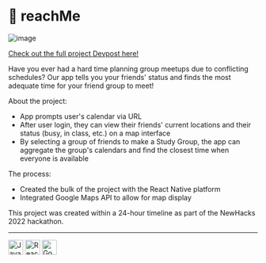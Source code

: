 # 📆 reachMe

![image](https://github.com/maanikg/reachMe/assets/98338848/664f08cf-e3c6-4d30-8ac5-cc27834fb27b)

[Check out the full project Devpost here!](https://devpost.com/software/reachme-62e8b4)

Have you ever had a hard time planning group meetups due to conflicting schedules? Our app tells you your friends' status and finds the most adequate time for your friend group to meet!

About the project:
- App prompts user's calendar via URL
- After user login, they can view their friends' current locations and their status (busy, in class, etc.) on a map interface
- By selecting a group of friends to make a Study Group, the app can aggregate the group's calendars and find the closest time when everyone is available

The process:
- Created the bulk of the project with the React Native platform
- Integrated Google Maps API to allow for map display

This project was created within a 24-hour timeline as part of the NewHacks 2022 hackathon.

----

<img src="https://img.shields.io/badge/-JavaScript-31322f?style=flat&logo=javascript&logoColor=F7DF1E" height="30" alt = "Javascript"/> <img src="https://img.shields.io/badge/-React Native-282c34?style=flat&logo=react&logoColor=61DAFB" height="30" alt = "ReactNative" /> 
<img src="https://img.shields.io/badge/-Google Maps API-4285F4?style=flat&logo=googlemaps&logoColor=eb4335" height="30" alt = "GoogleMaps" /> 
